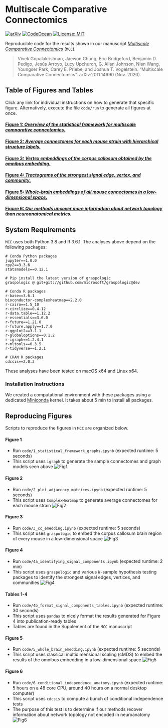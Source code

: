 # Multiscale Comparative Connectomics

[![arXiv](https://img.shields.io/badge/arXiv-2011.14990-red.svg?style=flat)](https://arxiv.org/abs/2011.14990)
[![CodeOcean](https://img.shields.io/badge/CodeOcean-2210516-blue.svg)](https://codeocean.com/capsule/2210516/tree)
[![License: MIT](https://img.shields.io/badge/License-MIT-yellow.svg)](https://opensource.org/licenses/MIT)

Reproducible code for the results shown in our manuscript [*Multiscale Comparative Connectomics*](https://arxiv.org/abs/2011.14990) (`MCC`).

> Vivek Gopalakrishnan, Jaewon Chung, Eric Bridgeford, Benjamin D. Pedigo, Jesús Arroyo, Lucy Upchurch, G. Allan Johnson, Nian Wang, Youngser Park, Carey E. Priebe, and Joshua T. Vogelstein. “Multiscale Comparative Connectomics”. arXiv:2011.14990 (Nov. 2020).

## Table of Figures and Tables

Click any link for individual instructions on how to generate that specific figure.
Alternatively, execute the file `code/run` to generate all figures at once.

#### [Figure 1: _Overview of the statistical framework for multiscale comparative connectomics._](#figure-1)

#### [Figure 2: _Average connectomes for each mouse strain with hierarchical structure labels._](#figure-2)

#### [Figure 3: _Vertex embeddings of the corpus callosum obtained by the omnibus embedding._](#figure-3)

#### [Figure 4: _Tractograms of the strongest signal edge, vertex, and community._](#figure-4)

#### [Figure 5: _Whole-brain embeddings of all mouse connectomes in a low-dimensional space._](#figure-5)

#### [Figure 6: _Our methods uncover more information about network topology than neuroanatomical metrics._](#figure-6)

## System Requirements

`MCC` uses both Python 3.8 and R 3.6.1.
The analyses above depend on the following packages:
```
# Conda Python packages
jupyter==1.0.0
rpy2==3.3.6
statsmodels==0.12.1

# Pip install the latest version of graspologic
graspologic @ git+git://github.com/microsoft/graspologic@dev

# Conda R packages
r-base==3.6.1
bioconductor-complexheatmap==2.2.0
r-cairo==1.5_10
r-circlize==0.4.12
r-data.table==1.12.2
r-essentials==3.6.0
r-future==1.21.0
r-future.apply==1.7.0
r-ggplot2==3.1.1
r-globaloptions==0.1.2
r-igraph==1.2.4.1
r-mltools==0.3.5
r-tidyverse==1.2.1

# CRAN R packages
cdcsis==2.0.3
```

These analyses have been tested on macOS x64 and Linux x64.

### Installation Instructions
We created a computational environment with these packages using a dedicated [Miniconda](https://docs.conda.io/en/latest/miniconda.html) kernel.
It takes about 5 min to install all packages. 

## Reproducing Figures

Scripts to reproduce the figures in `MCC` are organized below.

#### Figure 1
- Run `code/1_statistical_framework_graphs.ipynb` (expected runtime: 5 seconds)
- This script uses `igraph` to generate the sample connectomes and graph models seen above
![Fig1](code/figures/1_framework.jpg)


#### Figure 2
- Run `code/2_plot_adjacency_matrices.ipynb` (expected runtime: 5 seconds)
- This script uses `ComplexHeatmap` to generate average connectomes for each mouse strain
![Fig2](code/figures/2_connectome.jpg)

#### Figure 3
- Run `code/3_cc_emedding.ipynb` (expected runtime: 5 seconds)
- This script uses `graspologic` to embed the corpus callosum brain region of every mouse in a low-dimensional space
![Fig3](code/figures/3_corpus_callosum_embedding.jpg)

#### Figure 4
- Run `code/4a_identifying_signal_components.ipynb` (expected runtime: 2 min)
- This script uses `graspologic` and various *k*-sample hypothesis testing packages to identify the strongest signal edges, vertices, and communities
![Fig4](code/figures/4_signal_tractograms.jpg)

#### Tables 1-4
- Run `code/4b_format_signal_components_tables.ipynb` (expected runtime: 30 seconds)
- This script uses `pandas` to nicely format the results generated for Figure 4 into publication-ready tables
- Tables are found in the Supplement of the `MCC` manuscript

#### Figure 5
- Run `code/5_whole_brain_emedding.ipynb` (expected runtime: 5 seconds)
- This script uses classical multidimensional scaling (cMDS) to embed the results of the omnibus embedding in a low-dimensional space
![Fig5](code/figures/5_whole_brain_embedding.jpg)

#### Figure 6
- Run `code/6_conditional_independence_anatomy.ipynb` (expected runtime: 5 hours on a 48 core CPU, around 40 hours on a normal desktop computer)
- This script uses `cdcsis` to compute a bunch of conditional independence tests
- The purpose of this test is to determine if our methods recover information about network topology not encoded in neuroanatomy
![Fig6](code/figures/6_causal.jpg)
